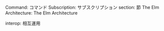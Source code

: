 <!--
# Installation
-->

<!--
We have come a long way without installing anything! We learned **The Elm Architecture**. We learned about **types**. We learned how to interact with the outside world through **commands** and **subscriptions**. Things are going well, but we need to get Elm working on your computer for the next couple sections!
-->
Command: コマンド
Subscription: サブスクリプション
section: 節
The Elm Architecture: The Elm Architecture

<!--
The next two pages will show how to get Elm working in your **editor** and then in your **terminal**.
-->

<!--
**Why?** Upcoming topics like "JavaScript Interop" work a lot better when you can save files locally on your computer. This will also set us up to create more complex personal projects!
-->
interop: 相互運用

<!--
**Troubleshooting:** Things can sometimes go wrong with installation, so if you run into any trouble, please ask about it in a [community forum](https://elm-lang.org/community)! Talking through an install problem can usually save you a lot of time, and people are happy to help out. Please ask for help!
-->

